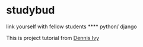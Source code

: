 # <h1>studybud</h1>
link yourself with fellow students **** python/ django
<p>This is project tutorial from <a href="https://github.com/divanov11">Dennis Ivy</a>
